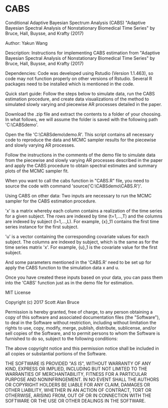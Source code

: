 # CABS
Conditional Adaptive Bayesian Spectrum Analysis (CABS)
"Adaptive Bayesian Spectral Analysis of Nonstationary Biomedical Time Series"
by Bruce, Hall, Buysse, and Krafty (2017)

Author: Yakun Wang

Description: Instructions for implementing CABS estimation from "Adaptive Bayesian
Spectral Analysis of Nonstationary Biomedical Time Series"
by Bruce, Hall, Buysse, and Krafty (2017)

Dependencies:
Code was developed using Rstudio (Version 1.1.463), so code may not function properly
on other versions of Rstudio. Several R packages need to be installed which is mentioned in the code.


Quick start guide:
Follow the steps below to simulate data, run the CABS estimation procedure,
and create data visualizations of the method to simulated slowly varying and 
piecewise AR processes detailed in the paper.

Download the .zip file and extract the contents to a folder of your
choosing. In what follows, we will assume the folder is saved with the
following path 'C:\CABSdemo'.

Open the file 'C:\CABSdemo\demo.R'. This script contains
all necessary code to reproduce the data and MCMC sampler results for the
piecewise and slowly varying AR processes.

Follow the instructions in the comments of the demo file to simulate
data from the piecewise and slowly varying AR processes described in the
paper and apply the CABS procedure to obtain spectral estimates and summary
plots of the MCMC sampler fit. 

When you want to call the cabs function in "CABS.R" file, you need to source the code
with command 'source('C:\CABSdemo\CABS.R')'.

Using CABS on other data:
Two inputs are necessary to run the MCMC sampler for the CABS estimation
procedure.

'x' is a matrix whereby each column contains a realization of the time
series for a given subject. The rows are indexed by time
(t=1,...,T) and the columns are indexed by subject (l=1,...,L). For
example, {x}_11 contains the first time series instance for the first
subject.

'u' is a vector containing the corresponding covariate values for each
subject. The columns are indexed by subject, which is the same as for
the time series matrix 'x'. For example, {u}_1 is the covariate value
for the first subject.

And some parameters mentioned in the 'CABS.R' need to be set up for apply the
CABS function to the simulation data x and u. 

Once you have created these inputs based on your data, you can pass
them into the 'CABS' function just as in the demo file for estimation.

MIT License

Copyright (c) 2017 Scott Alan Bruce

Permission is hereby granted, free of charge, to any person obtaining a copy of this software and associated documentation files (the "Software"), to deal in the Software without restriction, including without limitation the rights to use, copy, modify, merge, publish, distribute, sublicense, and/or sell copies of the Software, and to permit persons to whom the Software is furnished to do so, subject to the following conditions:

The above copyright notice and this permission notice shall be included in all copies or substantial portions of the Software.

THE SOFTWARE IS PROVIDED "AS IS", WITHOUT WARRANTY OF ANY KIND, EXPRESS OR IMPLIED, INCLUDING BUT NOT LIMITED TO THE WARRANTIES OF MERCHANTABILITY, FITNESS FOR A PARTICULAR PURPOSE AND NONINFRINGEMENT. IN NO EVENT SHALL THE AUTHORS OR COPYRIGHT HOLDERS BE LIABLE FOR ANY CLAIM, DAMAGES OR OTHER LIABILITY, WHETHER IN AN ACTION OF CONTRACT, TORT OR OTHERWISE, ARISING FROM, OUT OF OR IN CONNECTION WITH THE SOFTWARE OR THE USE OR OTHER DEALINGS IN THE SOFTWARE.
